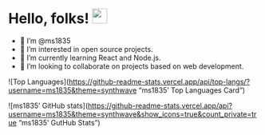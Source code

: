 # Hello, folks! <img src="https://raw.githubusercontent.com/MartinHeinz/MartinHeinz/master/wave.gif" width="30px">
- 👋 I’m @ms1835
- 👀 I’m interested in open source projects.
- 🌱 I’m currently learning React and Node.js.
- 💞️ I’m looking to collaborate on projects based on web development.

![Top Languages](https://github-readme-stats.vercel.app/api/top-langs/?username=ms1835&theme=synthwave “ms1835’ Top Languages Card”)

![ms1835’ GitHub stats](https://github-readme-stats.vercel.app/api?username=ms1835&theme=synthwave&show_icons=true&count_private=true “ms1835’ GutHub Stats”)
